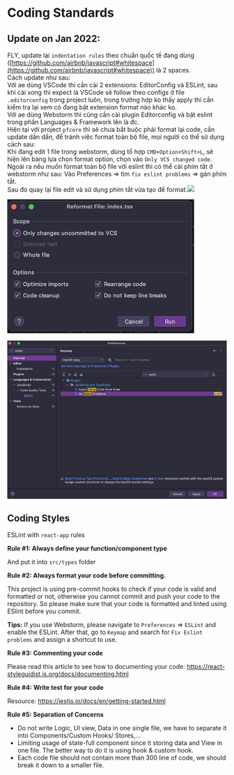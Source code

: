 # Coding Standards

## **Update on Jan 2022:**

FLY, update lại `indentation rules` theo chuẩn quốc tế đang dùng ([https://github.com/airbnb/javascript#whitespace](https://github.com/airbnb/javascript#whitespace)) là 2 spaces.\
Cách update như sau:\
Với ae dùng VSCode thì cần cài 2 extensions: EditorConfig và ESLint, sau khi cài xong thì expect là VSCode sẽ follow theo configs ở file `.editorconfig` trong project luôn, trong trường hợp ko thấy apply thì cần kiểm tra lại xem có đang bật extension format nào khác ko.\
Với ae dùng Webstorm thì cũng cần cài plugin Editorconfig và bật eslint trong phần Languages & Framework lên là đc.\
Hiện tại với project `pfcore` thì sẽ chưa bắt buộc phải format lại code, cần update dần dần, để tránh việc format toàn bộ file, mọi người có thể sử dụng cách sau:\
Khi đang edit 1 file trong webstorm, dùng tổ hợp `CMD+Option+Shift+L`, sẽ hiện lên bàng lựa chọn format option, chọn vào `Only VCS changed code`.\
Ngoài ra nếu muốn format toàn bộ file với eslint thì có thể cài phím tắt ở webstorm như sau: Vào Preferences => tìm `fix eslint problems` => gán phím tắt.\
Sau đó quay lại file edit và sử dụng phím tắt vừa tạo để format.![](broken-reference)

![CMD+Option+Shift+L](<../../.gitbook/assets/Screen Shot 2022-01-10 at 15.33.20.png>)

![Add eslint fix hotkey](<../../.gitbook/assets/Screen Shot 2022-01-10 at 15.39.40.png>)

## **Coding Styles**

ESLint with `react-app` rules

**Rule #1: Always define your function/component type**

And put it into `src/types` folder

**Rule #2: Always format your code before committing.**

This project is using pre-commit hooks to check if your code is valid and formatted or not, otherwise you cannot commit and push your code to the repository. So please make sure that your code is formatted and linted using ESlint before you commit.

**Tips:** If you use Webstorm, please navigate to `Preferences` => `ESLint` and enable the ESLint. After that, go to `Keymap` and search for `Fix Eslint problems` and assign a shortcut to use.

**Rule #3: Commenting your code**

Please read this article to see how to documenting your code: https://react-styleguidist.js.org/docs/documenting.html

**Rule #4: Write test for your code**

Resource: https://jestjs.io/docs/en/getting-started.html

**Rule #5: Separation of Concerns**

* Do not write Logic, UI view, Data in one single file, we have to separate it into Components/Custom Hooks/ Stores,...
* Limiting usage of state-full component since it storing data and View in one file. The better way to do it is using hook & custom hook.
* Each code file should not contain more than 300 line of code, we should break it down to a smaller file.
